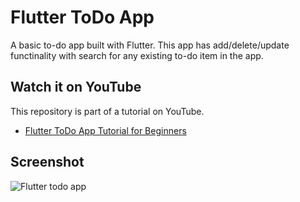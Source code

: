 # Flutter ToDo App

A basic to-do app built with Flutter. This app has add/delete/update functinality with search for any existing to-do item in the app.

## Watch it on YouTube
This repository is part of a tutorial on  YouTube.
- [Flutter ToDo App Tutorial for Beginners](https://youtu.be/K4P5DZ9TRns)

## Screenshot

![Flutter todo app](./flutter-todo-iphone.png)
